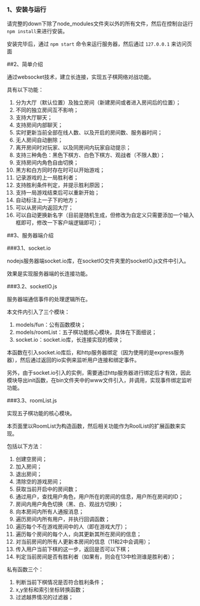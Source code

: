 <h3>1、安装与运行</h3>

请完整的down下除了node_modules文件夹以外的所有文件，然后在控制台运行 ``npm install``来进行安装。

安装完毕后，通过 ``npm start`` 命令来运行服务器，然后通过 ``127.0.0.1`` 来访问页面

##2、简单介绍

通过websocket技术，建立长连接，实现五子棋网络对战功能。

具有以下功能：

1. 分为大厅（默认位置）及独立房间（新建房间或者进入房间后的位置）；
2. 不同的独立房间互不影响；
3. 支持大厅聊天；
4. 支持房间内部聊天；
5. 实时更新当前全部在线人数、以及开启的房间数、服务器时间；
6. 无人房间自动删除；
7. 离开房间时对玩家、以及同房间内玩家自动提示；
8. 支持三种角色：黑色下棋方、白色下棋方、观战者（不限人数）；
9. 支持房间内角色自由切换；
10. 黑方和白方同时存在时可以开始游戏；
11. 记录游戏的上一局胜利者；
12. 支持胜利条件判定，并提示胜利原因；
13. 支持一局游戏结束后可以重新开始；
14. 自动标注上一子下的地方；
15. 可以从房间内返回大厅；
16. 可以自动更换新名字（目前是随机生成，但修改为自定义只需要添加一个输入框即可，修改一下客户端逻辑即可）；

##3、服务器端介绍

###3.1、socket.io

nodejs服务器端socket.io库，在socketIO文件夹里的socketIO.js文件中引入。

效果是实现服务器端的长连接功能。


###3.2、socketIO.js

服务器端通信事件的处理逻辑所在。

本文件内引入了三个模块：

1. models/fun：公有函数模块；
2. models/roomList：五子棋功能核心模块，具体在下面细说；
3. socket.io：socket.io库，长连接实现的模块；

本函数在引入socket.io库后，和http服务器绑定（因为使用的是express服务器），然后通过返回的io实例来监听用户连接和绑定事件。

另外，由于socket.io引入的实例，需要通过http服务器进行绑定后才有效，因此模块导出init函数，在bin文件夹中的www文件引入，并调用，实现事件绑定监听功能。

###3.3、roomList.js

实现五子棋功能的核心模块。

本页面里以RoomList为构造函数，然后相关功能作为RoolList的扩展函数来实现。

包括以下方法：

1. 创建空房间；
2. 加入房间；
3. 退出房间；
4. 清除空的游戏房间；
5. 获取当前开启中的房间数；
6. 通过用户，查找用户角色，用户所在的房间的信息，用户所在房间的ID；
7. 房间内用户角色切换（黑、白、观战方切换）；
8. 向本房间内所有人通报消息；
9. 遍历房间内所有用户，并执行回调函数；
10. 遍历每个不在游戏房间中的人（即在游戏大厅）；
11. 遍历每个房间的每个人，向其更新其所在房间的信息；
12. 对当前房间的所有人更新本房间的信息（11和2中会调用）；
13. 传入用户当前下棋的这一步，返回是否可以下棋；
14. 判定当前房间是否有胜利者（如果有，则会在13中检测谁是胜利者）；

私有函数三个：

1. 判断当前下棋情况是否符合胜利条件；
2. x,y坐标和索引坐标转换函数；
3. 过滤越界情况的过滤器；

